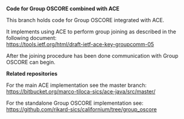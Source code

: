 **Code for Group OSCORE combined with ACE**

This branch holds code for Group OSCORE integrated with ACE.

It implements using ACE to perform group joining as described in the following document:  
https://tools.ietf.org/html/draft-ietf-ace-key-groupcomm-05

After the joining procedure has been done communication with Group OSCORE can begin.

**Related repositories**

For the main ACE implementation see the master branch:  
https://bitbucket.org/marco-tiloca-sics/ace-java/src/master/

For the standalone Group OSCORE implementation see:  
https://github.com/rikard-sics/californium/tree/group_oscore